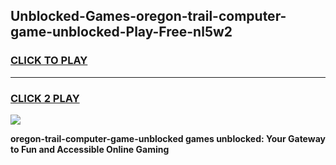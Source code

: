
## Unblocked-Games-oregon-trail-computer-game-unblocked-Play-Free-nl5w2
<h3>
<a href="https://premium76.site?title=oregon-trail-computer-game-unblocked&ref=20A">CLICK TO PLAY</a></h3>
<hr>

<h3>
<a href="https://premium76.site?title=oregon-trail-computer-game-unblocked&ref=20A">CLICK 2 PLAY</a>
  
</h3>

<a href="https://premium76.site?title=oregon-trail-computer-game-unblocked&ref=20A"><img src="https://clearcache.store/games.png"></a>


**oregon-trail-computer-game-unblocked games unblocked: Your Gateway to Fun and Accessible Online Gaming**
